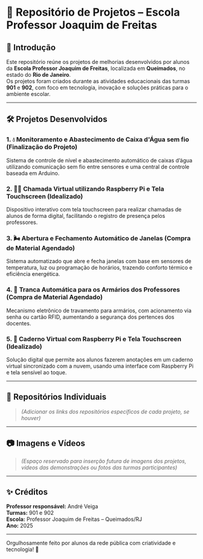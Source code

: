 
# 🏫 Repositório de Projetos – Escola Professor Joaquim de Freitas

## 📘 Introdução

Este repositório reúne os projetos de melhorias desenvolvidos por alunos da **Escola Professor Joaquim de Freitas**, localizada em **Queimados**, no estado do **Rio de Janeiro**.  
Os projetos foram criados durante as atividades educacionais das turmas **901** e **902**, com foco em tecnologia, inovação e soluções práticas para o ambiente escolar.

---

## 🛠️ Projetos Desenvolvidos

### 1. 💧 Monitoramento e Abastecimento de Caixa d'Água sem fio  (Finalização do Projeto)
Sistema de controle de nível e abastecimento automático de caixas d’água utilizando comunicação sem fio entre sensores e uma central de controle baseada em Arduino.

### 2. 🧑‍🏫 Chamada Virtual utilizando Raspberry Pi e Tela Touchscreen  (Idealizado)
Dispositivo interativo com tela touchscreen para realizar chamadas de alunos de forma digital, facilitando o registro de presença pelos professores.

### 3. 🌬️ Abertura e Fechamento Automático de Janelas  (Compra de Material Agendado)
Sistema automatizado que abre e fecha janelas com base em sensores de temperatura, luz ou programação de horários, trazendo conforto térmico e eficiência energética.

### 4. 🔐 Tranca Automática para os Armários dos Professores  (Compra de Material Agendado)
Mecanismo eletrônico de travamento para armários, com acionamento via senha ou cartão RFID, aumentando a segurança dos pertences dos docentes.

### 5. 📓 Caderno Virtual com Raspberry Pi e Tela Touchscreen  (Idealizado)
Solução digital que permite aos alunos fazerem anotações em um caderno virtual sincronizado com a nuvem, usando uma interface com Raspberry Pi e tela sensível ao toque.

---

## 🔗 Repositórios Individuais

> *(Adicionar os links dos repositórios específicos de cada projeto, se houver)*

---

## 📷 Imagens e Vídeos

> *(Espaço reservado para inserção futura de imagens dos projetos, vídeos das demonstrações ou fotos das turmas participantes)*

---

## ✨ Créditos

**Professor responsável:** André Veiga  
**Turmas:** 901 e 902  
**Escola:** Professor Joaquim de Freitas – Queimados/RJ  
**Ano:** 2025

---

Orgulhosamente feito por alunos da rede pública com criatividade e tecnologia! 🚀

